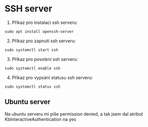# SSH server

1. Příkaz pro instalaci ssh serveru:
```
sudo apt install openssh-server
```

2. Příkaz pro zapnutí ssh serveru:
```
sudo systemctl start ssh
```

3. Příkaz pro povolení ssh serveru:
```
sudo systemctl enable ssh
```

4. Příkaz pro vypsání statusu ssh serveru:
```
sudo systemctl status ssh
```

## Ubuntu server
Na ubuntu serveru mi píše permission denied, a tak jsem dal atribut KbInteractiveAuthentication na yes